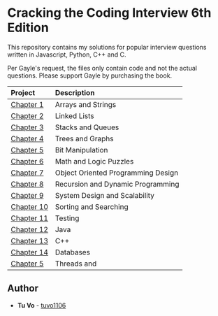 # Cracking the Coding Interview 6th Edition

This repository contains my solutions for popular interview questions written in Javascript, Python, C++ and C.

Per Gayle's request, the files only contain code and not the actual questions. Please support Gayle by purchasing the book.

| Project                                      | Description                        |
| :------------------------------------------- | :--------------------------------- |
| [Chapter 1](./chapter_1_arrays_strings)      | Arrays and Strings                 |
| [Chapter 2](./chapter_2_linked_lists)        | Linked Lists                       |
| [Chapter 3](./chapter_3_stacks_and_queues)   | Stacks and Queues                  |
| [Chapter 4](./chapter_4_trees_graphs)        | Trees and Graphs                   |
| [Chapter 5](./chapter_5_bit_manipulation)    | Bit Manipulation                   |
| [Chapter 6](./chapter_6_math_logic_puzzles)  | Math and Logic Puzzles             |
| [Chapter 7](./chapter_7_oop_design)          | Object Oriented Programming Design |
| [Chapter 8](./chapter_8_recursion_dp)        | Recursion and Dynamic Programming  |
| [Chapter 9](./chapter_9_system_design)       | System Design and Scalability      |
| [Chapter 10](./chapter_10_sorting_searching) | Sorting and Searching              |
| [Chapter 11](./chapter_11_testing)           | Testing                            |
| [Chapter 12](./)                             | Java                               |
| [Chapter 13](./)                             | C++                                |
| [Chapter 14](./chapter_14_databases)         | Databases                          |
| [Chapter 5](./chapter_15_threads_locks)      | Threads and                        |

## Author

- **Tu Vo** - [tuvo1106](https://github.com/tuvo1106)
